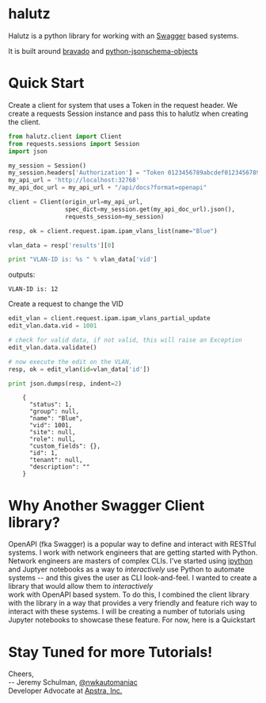 # halutz

Halutz is a python library for working with an [Swagger](https://swagger.io/) based systems.

It is built around [bravado](https://github.com/Yelp/bravado) and
 [python-jsonschema-objects](https://github.com/cwacek/python-jsonschema-objects)

# Quick Start

Create a client for system that uses a Token in the request header. We create a requests Session instance
and pass this to halutlz when creating the client.


```python
from halutz.client import Client
from requests.sessions import Session
import json

my_session = Session()
my_session.headers['Authorization'] = "Token 0123456789abcdef0123456789abcdef01234567"
my_api_url = 'http://localhost:32768'
my_api_doc_url = my_api_url + "/api/docs?format=openapi"

client = Client(origin_url=my_api_url, 
                spec_dict=my_session.get(my_api_doc_url).json(),
                requests_session=my_session)

resp, ok = client.request.ipam.ipam_vlans_list(name="Blue")

vlan_data = resp['results'][0]

print "VLAN-ID is: %s " % vlan_data['vid']
```
outputs:
```text
VLAN-ID is: 12 
```
Create a request to change the VID

```python
edit_vlan = client.request.ipam.ipam_vlans_partial_update
edit_vlan.data.vid = 1001

# check for valid data, if not valid, this will raise an Exception
edit_vlan.data.validate()

# now execute the edit on the VLAN, 
resp, ok = edit_vlan(id=vlan_data['id'])

print json.dumps(resp, indent=2)
```
````text
    {
      "status": 1, 
      "group": null, 
      "name": "Blue", 
      "vid": 1001, 
      "site": null, 
      "role": null, 
      "custom_fields": {}, 
      "id": 1, 
      "tenant": null, 
      "description": ""
    }
````



# Why Another Swagger Client library?

OpenAPI (fka Swagger) is a popular way to define and interact with RESTful systems. I work with
network engineers that are getting started with Python.  Network engineers are masters of
complex CLIs.  I've started using [ipython](https://ipython.org/) and Juptyer notebooks
as a way to *interactively* use Python to automate systems -- and this gives the user
as CLI look-and-feel.  I wanted to create a library that would allow them to *interactively*  
work with OpenAPI based system.  To do this, I combined the 
 client library with the  library in a way that provides
a very friendly and feature rich way to interact with these systems.  I will be creating a number of
tutorials using Jupyter notebooks to showcase these feature.  For now, here is a Quickstart  


# Stay Tuned for more Tutorials!

Cheers,
<br>
-- Jeremy Schulman, [@nwkautomaniac](https://twitter.com/nwkautomaniac)
<br>
Developer Advocate at [Apstra, Inc.](www.apstra.com)

